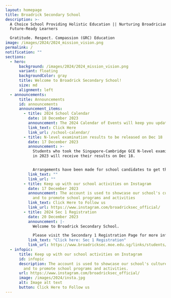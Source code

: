 ```yaml
---
layout: homepage
title: Broadrick Secondary School
description: >-
  A Choice School Providing Holistic Education || Nurturing Broadricians To Be
  Future-Ready Learners

  Gratitude. Respect. Compassion (GRC) Education
image: /images/2024/2024_mission_vision.png
permalink: /
notification: ""
sections:
  - hero:
      background: /images/2024/2024_mission_vision.png
      variant: floating
      backgroundColor: gray
      title: Welcome to Broadrick Secondary School!
      size: md
      alignment: left
  - announcements:
      title: Announcements
      id: announcements
      announcement_items:
        - title: 2024 School Calendar
          date: 18 December 2023
          announcement: The 2024 Calendar of Events will keep you updated
          link_text: Click Here
          link_url: /school-calendar/
        - title: N-level examination results to be released on Dec 18
          date: 17 December 2023
          announcement: >-
            Students who took the Singapore-Cambridge GCE N-level examinations
            in 2023 will receive their results on Dec 18.


            Arrangements have been made for school candidates to get their results at their schools from 2pm
          link_text: ""
          link_url: ""
        - title: Keep up with our school activities on Instagram
          date: 17 December 2023
          announcement: The account is used to showcase our school's culture and values,
            and to promote school programs and activities
          link_text: Click Here to Follow us
          link_url: https://www.instagram.com/broadricksec_official/
        - title: 2024 Sec 1 Registration
          date: 20 December 2023
          announcement: |-
            Welcome to Broadrick Secondary School.

            Please visit the Secondary 1 Registration Page for more information.
          link_text: "Click here: Sec 1 Registration"
          link_url: https://www.broadricksec.moe.edu.sg/links/students/sec-1-registration-2024/
  - infopic:
      title: Keep up with our school activities on Instagram
      id: infopic
      description: The account is used to showcase our school's culture and values,
        and to promote school programs and activities.
      url: https://www.instagram.com/broadricksec_official/
      image: /images/2024/insta.jpg
      alt: Image alt text
      button: Click Here to Follow us
---
```

